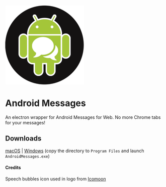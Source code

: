 ![Android Messages](https://raw.githubusercontent.com/erwstout/android-messages/master/assets/png/androidmessages_250x250.png "Android Messages")

# Android Messages

An electron wrapper for Android Messages for Web. No more Chrome tabs for your messages!

## Downloads

[macOS](https://github.com/erwstout/android-messages/releases/download/v0.1.0/AndroidMessages-darwin-x64.zip) | [Windows](https://github.com/erwstout/android-messages/releases/download/v0.1.0/AndroidMessages-win32-x64.zip) (copy the directory to `Program Files` and launch `AndroidMessages.exe`)

#### Credits

Speech bubbles icon used in logo from [Icomoon](https://www.flaticon.com/authors/icomoon)
